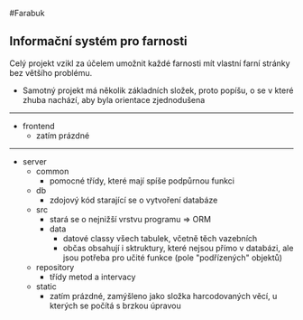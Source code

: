 #Farabuk
## Informační systém pro farnosti 
 
 
Celý projekt vzikl za účelem umožnit každé farnosti mít vlastní farní stránky bez většího problému. 
- Samotný projekt má několik základních složek, proto popíšu, o se v které zhuba nachází, aby byla orientace zjednodušena </br>
---
- frontend
    - zatím prázdné
--- 

- server
    - common 
        - pomocné třídy, které mají spíše podpůrnou funkci
    - db 
        - zdojový kód starající se o vytvoření databáze 
    - src  
         - stará se o nejnižší vrstvu programu => ORM 
         - data 
            - datové classy všech tabulek, včetně těch vazebních
            - občas obsahují i sktruktury, které nejsou přímo v databázi, ale jsou potřeba pro učité funkce (pole "podřízených" objektů)
    - repository 
        - třídy metod a intervacy 
    - static 
        - zatím prázdné, zamýšleno jako složka harcodovaných věcí, u kterých se počítá s brzkou úpravou 
    